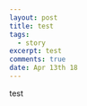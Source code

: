 ```yaml
---
layout: post
title: test
tags:
  - story
excerpt: test
comments: true
date: Apr 13th 18
---
```

test

